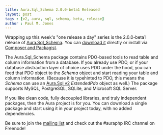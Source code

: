 ```yaml
---
title: Aura.Sql_Schema 2.0.0-beta1 Released
layout: post
tags : [v2, aura, sql, schema, beta, release]
author : Paul M. Jones
---
```


Wrapping up this week's "one release a day" series is the 2.0.0-beta1 release of [Aura.Sql_Schema](https://github.com/auraphp/Aura.Sql_Schema/tree/2.x). You can [download it](https://github.com/auraphp/Aura.Sql_Schema/releases) directly or install via [Composer and Packagist](https://packagist.org/packages/aura/sql-schema).

The Aura.Sql_Schema package contains PDO-based tools to read table and column information from a database.  If you already use PDO, or if your database abstraction layer of choice uses PDO under the hood, you can feed that PDO object to the _Schema_ object and start reading your table and column information.  (Because it is typehinted to PDO, this means the _Schema_ can use an [Aura.Sql v2](https://github.com/auraphp/Aura.Sql/tree/2.x) _ExtendedPdo_ object as well.)  The package supports MySQL, PostgreSQL, SQLite, and Microsoft SQL Server.

If you like clean code, fully decoupled libraries, and truly independent packages, then the Aura project is for you. You can download a single package and start using it in your project today, with no added dependencies.

Be sure to join the [mailing list](http://groups.google.com/group/auraphp) and check out the #auraphp IRC channel on Freenode!

